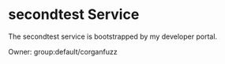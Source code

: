 # secondtest Service

The secondtest service is bootstrapped by my developer portal.

Owner: group:default/corganfuzz
